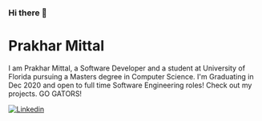 ### Hi there 👋

# Prakhar Mittal

I am Prakhar Mittal, a Software Developer and a student at University of Florida pursuing a Masters degree in Computer Science. I'm Graduating in Dec 2020 and open to full time Software Engineering roles! Check out my projects. GO GATORS!<br/>

[![Linkedin](https://img.shields.io/badge/-LinkedIn-222222?style=flat-square&logo=Linkedin&logoColor=white&link=https://www.linkedin.com/in/prakhar-mittal/)](https://www.linkedin.com/in/prakhar-mittal/)


